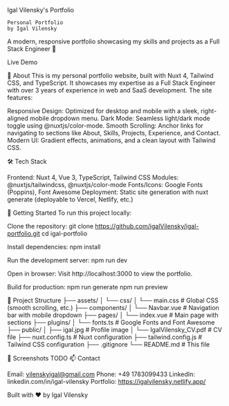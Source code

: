 Igal Vilensky's Portfolio

    Personal Portfolio
    by Igal Vilensky

A modern, responsive portfolio showcasing my skills and projects as a Full Stack Engineer 🚀

Live Demo

📖 About
This is my personal portfolio website, built with Nuxt 4, Tailwind CSS, and TypeScript. It showcases my expertise as a Full Stack Engineer with over 3 years of experience in web and SaaS development. The site features:

Responsive Design: Optimized for desktop and mobile with a sleek, right-aligned mobile dropdown menu.
Dark Mode: Seamless light/dark mode toggle using @nuxtjs/color-mode.
Smooth Scrolling: Anchor links for navigating to sections like About, Skills, Projects, Experience, and Contact.
Modern UI: Gradient effects, animations, and a clean layout with Tailwind CSS.

🛠️ Tech Stack

Frontend: Nuxt 4, Vue 3, TypeScript, Tailwind CSS
Modules: @nuxtjs/tailwindcss, @nuxtjs/color-mode
Fonts/Icons: Google Fonts (Poppins), Font Awesome
Deployment: Static site generation with nuxt generate (deployable to Vercel, Netlify, etc.)

🚀 Getting Started
To run this project locally:

Clone the repository:
git clone https://github.com/igalVilensky/igal-portfolio.git
cd igal-portfolio

Install dependencies:
npm install

Run the development server:
npm run dev

Open in browser: Visit http://localhost:3000 to view the portfolio.

Build for production:
npm run generate
npm run preview

📂 Project Structure
├── assets/
│ └── css/
│ └── main.css # Global CSS (smooth scrolling, etc.)
├── components/
│ └── Navbar.vue # Navigation bar with mobile dropdown
├── pages/
│ └── index.vue # Main page with sections
├── plugins/
│ └── fonts.ts # Google Fonts and Font Awesome
├── public/
│ ├── igal.jpg # Profile image
│ └── IgalVilensky_CV.pdf # CV file
├── nuxt.config.ts # Nuxt configuration
├── tailwind.config.js # Tailwind CSS configuration
├── .gitignore
└── README.md # This file

📸 Screenshots
TODO
📫 Contact

Email: vilenskyigal@gmail.com
Phone: +49 1783099433
LinkedIn: linkedin.com/in/igal-vilensky
Portfolio: https://igalvilensky.netlify.app/

Built with ❤️ by Igal Vilensky
